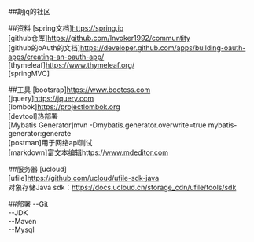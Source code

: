 ##胡jq的社区

##资料
[spring文档]https://spring.io  
[github仓库]https://github.com/Invoker1992/communtity  
[github的oAuth的文档]https://developer.github.com/apps/building-oauth-apps/creating-an-oauth-app/  
[thymeleaf]https://www.thymeleaf.org/  
[springMVC]  


##工具
[bootsrap]https://www.bootcss.com  
[jquery]https://jquery.com  
[lombok]https://projectlombok.org  
[devtool]热部署  
[Mybatis Generator]mvn -Dmybatis.generator.overwrite=true mybatis-generator:generate  
[postman]用于网络api测试  
[markdown]富文本编辑https://www.mdeditor.com  

##服务器
[ucloud]  
[ufile]https://github.com/ucloud/ufile-sdk-java  
对象存储Java sdk：https://docs.ucloud.cn/storage_cdn/ufile/tools/sdk  

##部署
--Git  
--JDK  
--Maven  
--Mysql  






